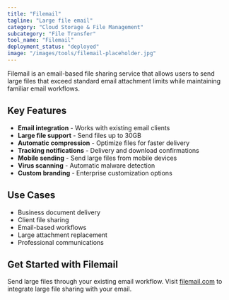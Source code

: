 ```yaml
---
title: "Filemail"
tagline: "Large file email"
category: "Cloud Storage & File Management"
subcategory: "File Transfer"
tool_name: "Filemail"
deployment_status: "deployed"
image: "/images/tools/filemail-placeholder.jpg"
---
```

Filemail is an email-based file sharing service that allows users to send large files that exceed standard email attachment limits while maintaining familiar email workflows.

## Key Features

- **Email integration** - Works with existing email clients
- **Large file support** - Send files up to 30GB
- **Automatic compression** - Optimize files for faster delivery
- **Tracking notifications** - Delivery and download confirmations
- **Mobile sending** - Send large files from mobile devices
- **Virus scanning** - Automatic malware detection
- **Custom branding** - Enterprise customization options

## Use Cases

- Business document delivery
- Client file sharing
- Email-based workflows
- Large attachment replacement
- Professional communications

## Get Started with Filemail

Send large files through your existing email workflow. Visit [filemail.com](https://www.filemail.com) to integrate large file sharing with your email.